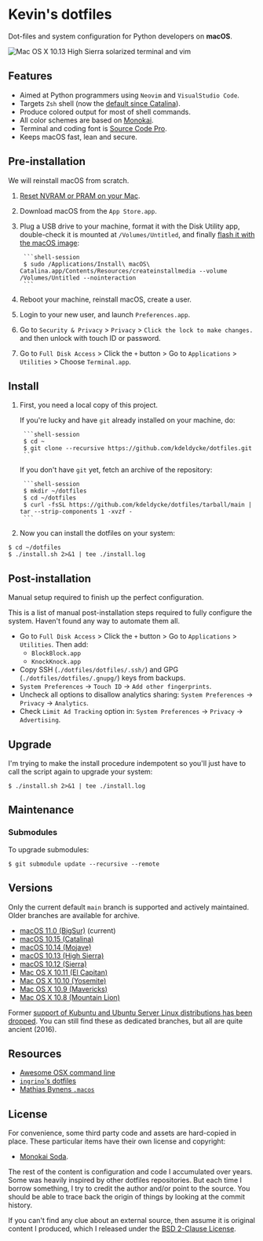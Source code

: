 # Kevin's dotfiles

Dot-files and system configuration for Python developers on **macOS**.

![Mac OS X 10.13 High Sierra solarized terminal and vim](https://raw.githubusercontent.com/kdeldycke/dotfiles/main/assets/macos-10.13.jpg)

## Features

* Aimed at Python programmers using `Neovim` and `VisualStudio Code`.
* Targets `Zsh` shell (now the [default since Catalina](https://support.apple.com/en-gb/HT208050)).
* Produce colored output for most of shell commands.
* All color schemes are based on [Monokai](https://web.archive.org/web/20161107090516/http://www.monokai.nl/blog/2006/07/).
* Terminal and coding font is [Source Code Pro](https://en.wikipedia.org/wiki/Source_Code_Pro).
* Keeps macOS fast, lean and secure.

## Pre-installation

We will reinstall macOS from scratch.

1. [Reset NVRAM or PRAM on your Mac](https://support.apple.com/en-us/HT204063).

1. Download macOS from the `App Store.app`.

1. Plug a USB drive to your machine, format it with the Disk Utility app,
double-check it is mounted at `/Volumes/Untitled`, and finally [flash it with
the macOS image](https://support.apple.com/en-us/HT201372):

        ```shell-session
        $ sudo /Applications/Install\ macOS\ Catalina.app/Contents/Resources/createinstallmedia --volume /Volumes/Untitled --nointeraction
        ```

1. Reboot your machine, reinstall macOS, create a user.

1. Login to your new user, and launch `Preferences.app`.

1. Go to `Security & Privacy` > `Privacy` > `Click the lock to make changes.` and then unlock with touch ID or password.

1. Go to `Full Disk Access` > Click the `+` button > Go to `Applications` > `Utilities` > Choose `Terminal.app`.

## Install

1. First, you need a local copy of this project.

   If you're lucky and have `git` already installed on your machine, do:

        ```shell-session
        $ cd ~
        $ git clone --recursive https://github.com/kdeldycke/dotfiles.git
        ```

   If you don't have `git` yet, fetch an archive of the repository:

        ```shell-session
        $ mkdir ~/dotfiles
        $ cd ~/dotfiles
        $ curl -fsSL https://github.com/kdeldycke/dotfiles/tarball/main | tar --strip-components 1 -xvzf -
        ```

2. Now you can install the dotfiles on your system:

```shell-session
$ cd ~/dotfiles
$ ./install.sh 2>&1 | tee ./install.log
```

## Post-installation

Manual setup required to finish up the perfect configuration.

This is a list of manual post-installation steps required to fully configure the system. Haven't found any way to automate them all.

* Go to `Full Disk Access` > Click the `+` button > Go to `Applications` > `Utilities`. Then add:
  * `BlockBlock.app`
  * `KnockKnock.app`
* Copy SSH (`./dotfiles/dotfiles/.ssh/`) and GPG (`./dotfiles/dotfiles/.gnupg/`) keys from backups.
* `System Preferences` -> `Touch ID` -> `Add other fingerprints`.
* Uncheck all options to disallow analytics sharing: `System Preferences` -> `Privacy` -> `Analytics`.
* Check `Limit Ad Tracking` option in: `System Preferences` -> `Privacy` -> `Advertising`.

## Upgrade

I'm trying to make the install procedure indempotent so you'll just have to
call the script again to upgrade your system:

```shell-session
$ ./install.sh 2>&1 | tee ./install.log
```

## Maintenance

### Submodules

To upgrade submodules:

```shell-session
$ git submodule update --recursive --remote
```

## Versions

Only the current default `main` branch is supported and actively maintained. Older
branches are available for archive.

* [macOS 11.0 (BigSur)](https://github.com/kdeldycke/dotfiles/tree/main) (current)
* [macOS 10.15 (Catalina)](https://github.com/kdeldycke/dotfiles/tree/macos-10.15)
* [macOS 10.14 (Mojave)](https://github.com/kdeldycke/dotfiles/tree/macos-10.14)
* [macOS 10.13 (High Sierra)](https://github.com/kdeldycke/dotfiles/tree/macos-10.13)
* [macOS 10.12 (Sierra)](https://github.com/kdeldycke/dotfiles/tree/macos-10.12)
* [Mac OS X 10.11 (El Capitan)](https://github.com/kdeldycke/dotfiles/tree/osx-10.11)
* [Mac OS X 10.10 (Yosemite)](https://github.com/kdeldycke/dotfiles/tree/osx-10.10)
* [Mac OS X 10.9 (Mavericks)](https://github.com/kdeldycke/dotfiles/tree/osx-10.9)
* [Mac OS X 10.8 (Mountain Lion)](https://github.com/kdeldycke/dotfiles/tree/osx-10.8)

Former [support of Kubuntu and Ubuntu Server Linux
distributions has been dropped](https://github.com/kdeldycke/dotfiles/commit/e667245f6a4c90c6d41907e392adb74c5acfcf13). You can still find these as dedicated branches, but all are quite ancient (2016).

## Resources

* [Awesome OSX command line](https://github.com/herrbischoff/awesome-osx-command-line)
* [`ingrino`'s dotfiles](https://github.com/lingrino/dotfiles)
* [Mathias Bynens `.macos`](https://github.com/mathiasbynens/dotfiles/blob/master/.macos)

## License

For convenience, some third party code and assets are hard-copied in place.
These particular items have their own license and copyright:

* [Monokai Soda](https://github.com/lysyi3m/macos-terminal-themes#monokai-soda-download).

The rest of the content is configuration and code I accumulated over years.
Some was heavily inspired by other dotfiles repositories. But each time I
borrow  something, I try to credit the author and/or point to the source. You
should be able to trace back the origin of things by looking at the commit
history.

If you can't find any clue about an external source, then assume it is original
content I produced, which I released under the [BSD 2-Clause License](LICENSE.md).
